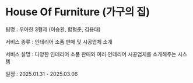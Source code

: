 # House Of Furniture (가구의 집) 

팀명 : 우아한 3형제 (이승환, 함형준, 김용태)

서비스 종류 : 인테리어 소품 판매 및 시공업체 소개

서비스 설명 : 다양한 인테리어 소품 판매와 여러 인테리어 시공업체를 소개해주는 시스템

일정 : 2025.01.31 - 2025.03.06


